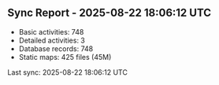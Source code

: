 ## Sync Report - 2025-08-22 18:06:12 UTC

- Basic activities: 748
- Detailed activities: 3
- Database records: 748
- Static maps: 425 files (45M)

Last sync: 2025-08-22 18:06:12 UTC
